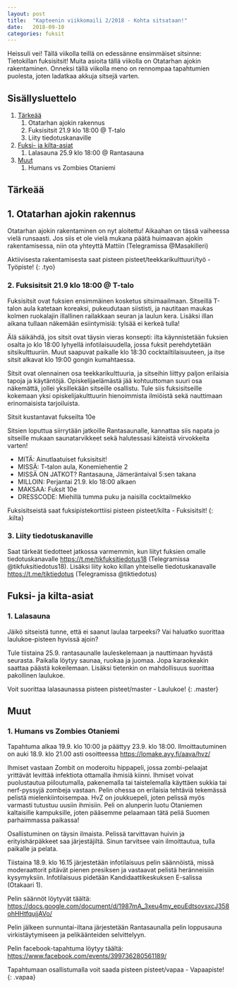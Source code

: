 ```yaml
---
layout: post
title:  "Kapteenin viikkomaili 2/2018 - Kohta sitsataan!"
date:   2018-09-10
categories: fuksit
---
```


Heissuli vei! Tällä viikolla teillä on edessänne ensimmäiset sitsinne: Tietokillan fuksisitsit! Muita asioita tällä viikolla on Otatarhan ajokin rakentaminen. Onneksi tällä viikolla meno on rennompaa tapahtumien puolesta, joten ladatkaa akkuja sitsejä varten.

## Sisällysluettelo
1.	[Tärkeää](#tärkeää)
	1. Otatarhan ajokin rakennus
	2. Fuksisitsit 21.9 klo 18:00 @ T-talo
	3. Liity tiedotuskanaville
2. [Fuksi- ja kilta-asiat](#fuksi--ja-kilta-asiat)
	1. Lalasauna 25.9 klo 18:00 @ Rantasauna
3. [Muut](#muut)
	1. Humans vs Zombies Otaniemi

## Tärkeää

## 1. Otatarhan ajokin rakennus
Otatarhan ajokin rakentaminen on nyt aloitettu! Aikaahan on tässä vaiheessa vielä runsaasti. Jos siis et ole vielä mukana päätä huimaavan ajokin rakentamisessa, niin ota yhteyttä Mattiin (Telegramissa @Masakilleri)

Aktiivisesta rakentamisesta saat pisteen pisteet/teekkarikulttuuri/työ - Työpiste!
{: .tyo}

### 2. Fuksisitsit 21.9 klo 18:00 @ T-talo
Fuksisitsit ovat fuksien ensimmäinen kosketus sitsimaailmaan. Sitseillä T-talon aula katetaan koreaksi, pukeudutaan siististi, ja nautitaan maukas kolmen ruokalajin illallinen railakkaan seuran ja laulun kera. Lisäksi illan aikana tullaan näkemään esiintymisiä: tylsää ei kerkeä tulla!

Älä säikähdä, jos sitsit ovat täysin vieras konsepti: ilta käynnistetään fuksien osalta jo klo 18:00 lyhyellä infotilaisuudella, jossa fuksit perehdytetään sitsikulttuuriin. Muut saapuvat paikalle klo 18:30 cocktailtilaisuuteen, ja itse sitsit alkavat klo 19:00 gongin kumahtaessa.

Sitsit ovat olennainen osa teekkarikulttuuria, ja sitseihin liittyy paljon erilaisia tapoja ja käytäntöjä. Opiskelijaelämästä jää kohtuuttoman suuri osa näkemättä, jollei yksillekään sitseille osallistu. Tule siis fuksisitseille kokemaan yksi opiskelijakulttuurin hienoimmista ilmiöistä sekä nauttimaan erinomaisista tarjoiluista.

Sitsit kustantavat fukseilta 10e

Sitsien loputtua siirrytään jatkoille Rantasaunalle, kannattaa siis napata jo sitseille mukaan saunatarvikkeet sekä halutessasi käteistä virvokkeita varten!

* MITÄ: Ainutlaatuiset fuksisitsit!
* MISSÄ: T-talon aula, Konemiehentie 2
* MISSÄ ON JATKOT? Rantasauna, Jämeräntaival 5:sen takana
* MILLOIN: Perjantai 21.9. klo 18:00 alkaen
* MAKSAA: Fuksit 10e
* DRESSCODE: Miehillä tumma puku ja naisilla cocktailmekko

Fuksisitseistä saat fuksipistekorttiisi pisteen pisteet/kilta - Fuksisitsit!
{: .kilta}

### 3. Liity tiedotuskanaville
Saat tärkeät tiedotteet jatkossa varmemmin, kun liityt fuksien omalle tiedotuskanavalle <https://t.me/tikfuksitiedotus18> (Telegramissa @tikfuksitiedotus18). Lisäksi liity koko killan yhteiselle tiedotuskanavalle <https://t.me/tiktiedotus> (Telegramissa @tiktiedotus)


## Fuksi- ja kilta-asiat

### 1. Lalasauna
Jäikö sitseistä tunne, että ei saanut laulaa tarpeeksi? Vai haluatko suorittaa laulukoe-pisteen hyvissä ajoin?

Tule tiistaina 25.9. rantasaunalle lauleskelemaan ja nauttimaan hyvästä seurasta. Paikalla löytyy saunaa, ruokaa ja juomaa. Jopa karaokeakin saattaa päästä kokeilemaan. Lisäksi tietenkin on mahdollisuus suorittaa pakollinen laulukoe.

Voit suorittaa lalasaunassa pisteen pisteet/master - Laulukoe!
{: .master}

## Muut

### 1. Humans vs Zombies Otaniemi
Tapahtuma alkaa 19.9. klo 10:00 ja päättyy 23.9. klo 18:00. Ilmoittautuminen on auki 18.9. klo 21.00 asti osoitteessa <https://lomake.ayy.fi/aava/hvz/>

Ihmiset vastaan Zombit on moderoitu hippapeli, jossa zombi-pelaajat yrittävät levittää infektiota ottamalla ihmisiä kiinni. Ihmiset voivat puolustautua piiloutumalla, pakenemalla tai taistelemalla käyttäen sukkia tai nerf-pyssyjä zombeja vastaan. Pelin ohessa on erilaisia tehtäviä tekemässä pelistä mielenkiintoisempaa. HvZ on joukkuepeli, joten pelissä myös varmasti tutustuu uusiin ihmisiin. Peli on alunperin luotu Otaniemen kaltaisille kampuksille, joten pääsemme pelaamaan tätä peliä Suomen parhaimmassa paikassa!

Osallistuminen on täysin ilmaista. Pelissä tarvittavan huivin ja erityishärpäkkeet saa järjestäjiltä. Sinun tarvitsee vain ilmoittautua, tulla paikalle ja pelata.

Tiistaina 18.9. klo 16.15 järjestetään infotilaisuus pelin säännöistä, missä moderaattorit pitävät pienen presiksen ja vastaavat pelistä heränneisiin kysymyksiin. Infotilaisuus pidetään Kandidaattikeskuksen E-salissa (Otakaari 1).

Pelin säännöt löytyvät täältä: <https://docs.google.com/document/d/1987mA_3xeu4my_epuEdtsovsxcJ358ohHHtfqujjAVo/>

Pelin jälkeen sunnuntai-iltana järjestetään Rantasaunalla pelin loppusauna virkistäytymiseen ja pelikäänteiden selvittelyyn.

Pelin facebook-tapahtuma löytyy täältä: <https://www.facebook.com/events/399736280561189/>

Tapahtumaan osallistumalla voit saada pisteen pisteet/vapaa - Vapaapiste!
{: .vapaa}